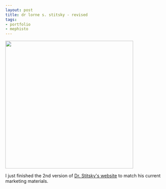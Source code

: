 ```yaml
--- 
layout: post
title: dr lorne s. stitsky - revised
tags: 
- portfolio 
- mephisto
---
```

<a href="http://www.tesoriere.com/images/assets/2008/5/29/Picture_1.png" rel="portfolio"><img src="http://www.tesoriere.com/images/assets/2008/5/29/Picture_1.png" style="width:400px;height:auto" /></a>

I just finished the 2nd version of <a href="http://drstitsky.com">Dr. Stitsky's website</a> to match his current marketing materials.


